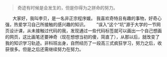  
> 奇迹有时候是会发生的，但是你得为之拼命的努力。

&nbsp;&nbsp;&nbsp;&nbsp;&nbsp;&nbsp;大家好，我叫李贝，是一名非正宗程序媛。 我喜欢奇特且有趣的事物，好奇心强，热爱学习自己所接触的感兴趣的知识。
&nbsp;&nbsp;&nbsp;&nbsp;&nbsp;&nbsp;”误入“这个“坑”源于大学的一节网页设计课，从未接触过代码的我，发现通过一些代码标签就可以画出一个自己想画的网页，这比画笔还要神奇（现在想想当初的傻，简直了），从那以后，就改变了我的知识学习轨迹。非科班出身，自然经历了一段高三式疯狂学习，努力之后，收获很多。但是之后还需继续努力在努力。
